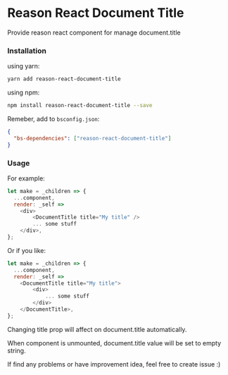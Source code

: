# Reason React Document Title
Provide reason react component for manage document.title

### Installation
using yarn:
```sh
yarn add reason-react-document-title
```
using npm:
```sh
npm install reason-react-document-title --save
```
Remeber, add to `bsconfig.json`:
```json
{
  "bs-dependencies": ["reason-react-document-title"]
}
```

### Usage
For example:
```javascript
let make = _children => {
  ...component,
  render: _self => 
    <div>
        <DocumentTitle title="My title" />
        ... some stuff
    </div>,
};
```

Or if you like:
```javascript
let make = _children => {
  ...component,
  render: _self => 
    <DocumentTitle title="My title">
        <div>
            ... some stuff
        </div>
    </DocumentTitle>,
};
```

Changing title prop will affect on document.title automatically.

When component is unmounted, document.title value will be set to empty string.

If find any problems or have improvement idea, feel free to create issue :)
